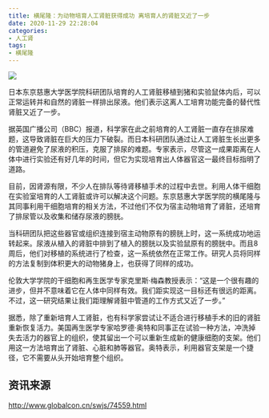 ```yaml
---
title: 横尾隆：为动物培育人工肾脏获得成功 离培育人的肾脏又近了一步
date: 2020-11-29 22:28:04
categories:
- 人工肾
tags:
- 横尾隆
---
```


![](1.png)

日本东京慈惠大学医学院科研团队培育的人工肾脏移植到猪和实验鼠体内后，可以正常运转并和自然的肾脏一样排出尿液。他们表示这离人工培育功能完备的替代性肾脏又近了一步。

<!-- more -->

据英国广播公司（BBC）报道，科学家在此之前培育的人工肾脏一直存在排尿难题，这导致肾脏在巨大的压力下破裂。而日本科研团队通过让人工肾脏生长出更多的管道避免了尿液的积压，克服了排尿的难题。专家表示，尽管这一成果距离在人体中进行实验还有好几年的时间，但它为实现培育出人体器官这一最终目标指明了道路。

目前，因肾源有限，不少人在排队等待肾移植手术的过程中去世。利用人体干细胞在实验室培育的人工肾脏或许可以解决这个问题。东京慈惠大学医学院的横尾隆与其同事利用干细胞培育的相关方法，不过他们不仅为宿主动物培育了肾脏，还培育了排尿管以及收集和储存尿液的膀胱。

当科研团队把这些器官或组织连接到宿主动物原有的膀胱上时，这一系统成功地运转起来。尿液从植入的肾脏中排到了植入的膀胱以及实验鼠原有的膀胱中。而且8周后，他们对移植的系统进行了检查，这一系统依然在正常工作。研究人员将同样的方法复制到体积更大的动物猪身上，也获得了同样的成功。

伦敦大学学院的干细胞和再生医学专家克里斯·梅森教授表示：“这是一个很有趣的进步，但并不意味着它在人体中同样有效。我们距实现这一目标还有很远的距离。不过，这一研究结果让我们距理解肾脏中管道的工作方式又近了一步。”

据悉，除了重新培育人工肾脏，也有科学家尝试让不适合进行移植手术的旧的肾脏重新恢复活力。美国再生医学专家哈罗德·奥特和同事正在试验一种方法，冲洗掉失去活力的器官上的组织，使其留出一个可以重新生成新的健康细胞的支架。他们用这一方法培育出了肾脏、心脏和肺等器官。奥特表示，利用器官支架是一个捷径，它不需要从头开始培育整个组织。

## 资讯来源

http://www.globalcon.cn/swjs/74559.html

